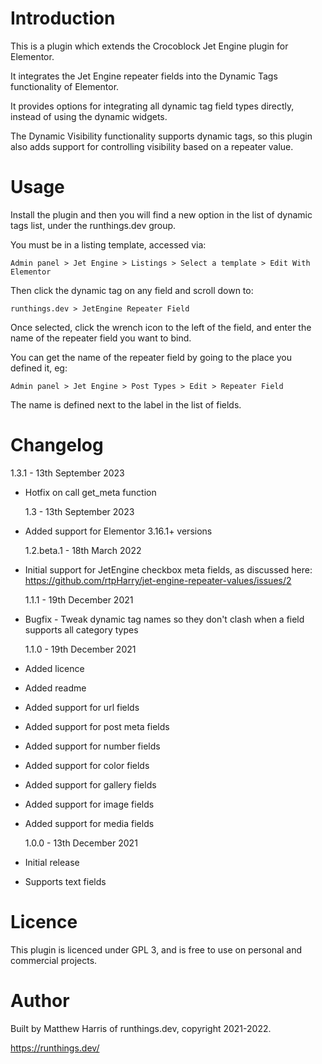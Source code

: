 # Introduction

This is a plugin which extends the Crocoblock Jet Engine plugin for Elementor.

It integrates the Jet Engine repeater fields into the Dynamic Tags
functionality of Elementor.

It provides options for integrating all dynamic tag field types directly,
instead of using the dynamic widgets.

The Dynamic Visibility functionality supports dynamic tags, so this plugin
also adds support for controlling visibility based on a repeater value.

# Usage

Install the plugin and then you will find a new option in the list of dynamic
tags list, under the runthings.dev group.

You must be in a listing template, accessed via:

    Admin panel > Jet Engine > Listings > Select a template > Edit With Elementor

Then click the dynamic tag on any field and scroll down to:

    runthings.dev > JetEngine Repeater Field

Once selected, click the wrench icon to the left of the field, and enter the
name of the repeater field you want to bind.

You can get the name of the repeater field by going to the place you defined
it, eg:

    Admin panel > Jet Engine > Post Types > Edit > Repeater Field

The name is defined next to the label in the list of fields.

# Changelog

1.3.1 - 13th September 2023

- Hotfix on call get_meta function

  1.3 - 13th September 2023

- Added support for Elementor 3.16.1+ versions

  1.2.beta.1 - 18th March 2022

- Initial support for JetEngine checkbox meta fields, as discussed here:
  https://github.com/rtpHarry/jet-engine-repeater-values/issues/2

  1.1.1 - 19th December 2021

- Bugfix - Tweak dynamic tag names so they don't clash when a field supports
  all category types

  1.1.0 - 19th December 2021

- Added licence
- Added readme
- Added support for url fields
- Added support for post meta fields
- Added support for number fields
- Added support for color fields
- Added support for gallery fields
- Added support for image fields
- Added support for media fields

  1.0.0 - 13th December 2021

- Initial release
- Supports text fields

# Licence

This plugin is licenced under GPL 3, and is free to use on personal and
commercial projects.

# Author

Built by Matthew Harris of runthings.dev, copyright 2021-2022.

https://runthings.dev/
